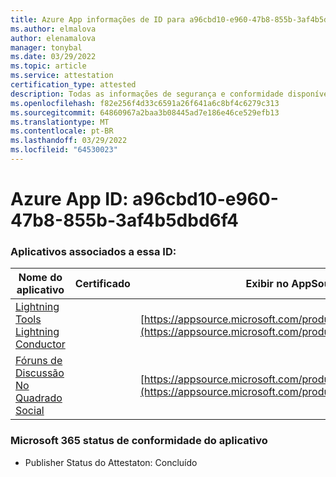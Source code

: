 ```yaml
---
title: Azure App informações de ID para a96cbd10-e960-47b8-855b-3af4b5dbd6f4
ms.author: elmalova
author: elenamalova
manager: tonybal
ms.date: 03/29/2022
ms.topic: article
ms.service: attestation
certification_type: attested
description: Todas as informações de segurança e conformidade disponíveis para a96cbd10-e960-47b8-855b-3af4b5dbd6f4.
ms.openlocfilehash: f82e256f4d33c6591a26f641a6c8bf4c6279c313
ms.sourcegitcommit: 64860967a2baa3b08445ad7e186e46ce529efb13
ms.translationtype: MT
ms.contentlocale: pt-BR
ms.lasthandoff: 03/29/2022
ms.locfileid: "64530023"
---
```

# <a name="azure-app-id-a96cbd10-e960-47b8-855b-3af4b5dbd6f4"></a>Azure App ID: a96cbd10-e960-47b8-855b-3af4b5dbd6f4


### <a name="apps-associated-with-this-id"></a>Aplicativos associados a essa ID:
| **Nome do aplicativo** | **Certificado** | **Exibir no AppSource** |
|--------------|---------------|-----------------------|
| [Lightning Tools Lightning Conductor](../forward/WA200001926.md) |  | [https://appsource.microsoft.com/product/office/WA200001926](https://appsource.microsoft.com/product/office/WA200001926) |
| [Fóruns de Discussão No Quadrado Social](../forward/WA200001925.md) |  | [https://appsource.microsoft.com/product/office/WA200001925](https://appsource.microsoft.com/product/office/WA200001925) |

### <a name="microsoft-365-app-compliance-status"></a>Microsoft 365 status de conformidade do aplicativo
- Publisher Status do Attestaton: Concluído
